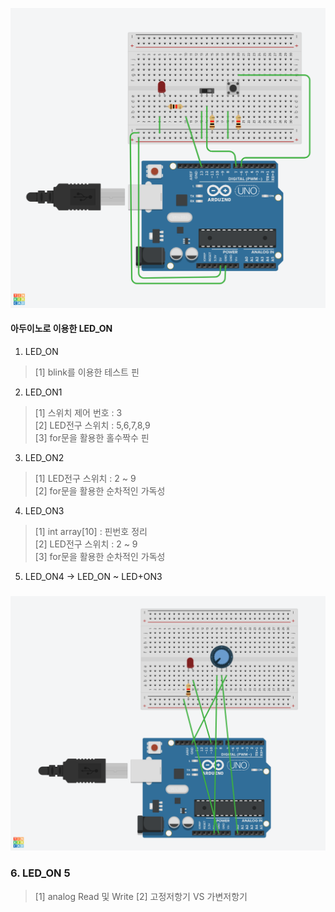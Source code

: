 ![Terrific](../../image/Terrific%20LED_ON.png)
#### 아두이노로 이용한 LED_ON
1. LED_ON
> [1] blink를 이용한 테스트 핀<br>
2. LED_ON1
> [1] 스위치 제어 번호 : 3 <br>
> [2] LED전구 스위치 : 5,6,7,8,9 <br>
> [3] for문을 활용한 홀수짝수 핀 <br>
3. LED_ON2
> [1] LED전구 스위치 : 2 ~ 9 <br>
> [2] for문을 활용한 순차적인 가독성 <br>
4. LED_ON3
> [1] int array[10] : 핀번호 정리 <br>
> [2] LED전구 스위치 : 2 ~ 9 <br>
> [3] for문을 활용한 순차적인 가독성 <br>
5. LED_ON4 -> LED_ON ~ LED+ON3<br>

### ![Terrific](../../image/LED_ON5.png)
### 6. LED_ON 5

> [1] analog Read 및 Write
> [2] 고정저항기 VS 가변저항기

 
